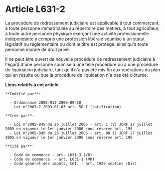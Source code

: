 # Article L631-2

La procédure de redressement judiciaire est applicable à tout commerçant, à toute personne immatriculée au répertoire des
métiers, à tout agriculteur, à toute autre personne physique exerçant une activité professionnelle indépendante y compris une
profession libérale soumise à un statut législatif ou réglementaire ou dont le titre est protégé, ainsi qu'à toute personne
morale de droit privé.

Il ne peut être ouvert de nouvelle procédure de redressement judiciaire à l'égard d'une personne soumise à une telle
procédure ou à une procédure de liquidation judiciaire, tant qu'il n'a pas été mis fin aux opérations du plan qui en résulte
ou que la procédure de liquidation n'a pas été clôturée.

**Liens relatifs à cet article**

	**Codifié par**:

	  - Ordonnance 2000-912 2000-09-18
	  - Loi n°2003-7 2003-01-03 art. 50 I (ratification)

	**Créé par**:

	  - Loi n°2005-845 du 26 juillet 2005 - art. 1 (V) JORF 27 juillet 2005 en vigueur le 1er janvier 2006 sous réserve art. 190
	  - Loi n°2005-845 du 26 juillet 2005 - art. 88 () JORF 27 juillet 2005 en vigueur le 1er janvier 2006 sous réserve art. 190

	**Cité par**:

	  - Code de commerce - art. L631-3 (VD)
	  - Code de commerce. - art. L631-1 (VD)
	  - Code général des impôts, CGI. - art. 1929 septies (Dis)
